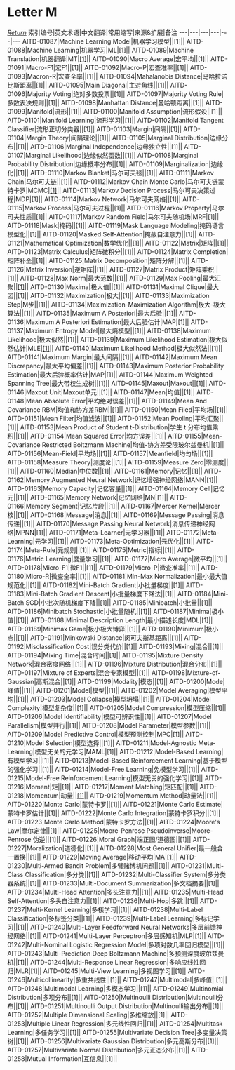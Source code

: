 # Letter M
[*Return*](https://github.com/SyncedAI00/Artificial-Intelligence-Terminology/blob/master/README.md)
索引编号|英文术语|中文翻译|常用缩写|来源&扩展|备注
---|---|---|---|---|---
AITD-01087|Machine Learning Model|机器学习模型||[1]||
AITD-01088|Machine Learning|机器学习|ML|[1]||
AITD-01089|Machine Translation|机器翻译|MT|[[1]](https://www.jiqizhixin.com/articles/2018-01-13-5)||
AITD-01090|Macro Average|宏平均||[1]||
AITD-01091|Macro-F1|宏F1||[1]||
AITD-01092|Macro-P|宏查准率||[1]||
AITD-01093|Macron-R|宏查全率||[1]||
AITD-01094|Mahalanobis Distance|马哈拉诺比斯距离||[1]||
AITD-01095|Main Diagonal|主对角线||[1]||
AITD-01096|Majority Voting|绝对多数投票||[1]||
AITD-01097|Majority Voting Rule|多数表决规则||[1]||
AITD-01098|Manhattan Distance|曼哈顿距离||[1]||
AITD-01099|Manifold|流形||[1]||
AITD-01100|Manifold Assumption|流形假设||[1]||
AITD-01101|Manifold Learning|流形学习||[1]||
AITD-01102|Manifold Tangent Classifier|流形正切分类器||[1]||
AITD-01103|Margin|间隔||[1]||
AITD-01104|Margin Theory|间隔理论||[1]||
AITD-01105|Marginal Distribution|边缘分布||[1]||
AITD-01106|Marginal Independence|边缘独立性||[1]||
AITD-01107|Marginal Likelihood|边缘似然函数||[1]||
AITD-01108|Marginal Probability Distribution|边缘概率分布||[1]||
AITD-01109|Marginalization|边缘化||[1]||
AITD-01110|Markov Blanket|马尔可夫毯||[1]||
AITD-01111|Markov Chain|马尔可夫链||[1]||
AITD-01112|Markov Chain Monte Carlo|马尔可夫链蒙特卡罗|MCMC|[[1]](https://www.jiqizhixin.com/articles/2017-12-24-6)||
AITD-01113|Markov Decision Process|马尔可夫决策过程|MDP|[1]||
AITD-01114|Markov Network|马尔可夫网络||[1]||
AITD-01115|Markov Process|马尔可夫过程||[1]||
AITD-01116|Markov Property|马尔可夫性质||[1]||
AITD-01117|Markov Random Field|马尔可夫随机场|MRF|[1]||
AITD-01118|Mask|掩码||[1]||
AITD-01119|Mask Language Modeling|掩码语言模型化||[1]||
AITD-01120|Masked Self-Attention|掩蔽自注意力||[1]||
AITD-01121|Mathematical Optimization|数学优化||[1]||
AITD-01122|Matrix|矩阵||[1]||
AITD-01123|Matrix Calculus|矩阵微积分||[1]||
AITD-01124|Matrix Completion|矩阵补全||[1]||
AITD-01125|Matrix Decomposition|矩阵分解||[1]||
AITD-01126|Matrix Inversion|逆矩阵||[1]||
AITD-01127|Matrix Product|矩阵乘积||[1]||
AITD-01128|Max Norm|最大范数||[1]||
AITD-01129|Max Pooling|最大汇聚||[[1]](https://www.jiqizhixin.com/articles/2017-10-02-5)||
AITD-01130|Maxima|极大值||[1]||
AITD-01131|Maximal Clique|最大团||[1]||
AITD-01132|Maximization|极大||[1]||
AITD-01133|Maximization Step|M步||[1]||
AITD-01134|Maximization-Maximization Algorithm|极大-极大算法||[1]||
AITD-01135|Maximum A Posteriori|最大后验||[1]||
AITD-01136|Maximum A Posteriori Estimation|最大后验估计|MAP|[1]||
AITD-01137|Maximum Entropy Model|最大熵模型||[1]||
AITD-01138|Maximum Likelihood|极大似然||[1]||
AITD-01139|Maximum Likelihood Estimation|极大似然估计|MLE|[[1]](https://www.jiqizhixin.com/articles/2018-01-09-6)||
AITD-01140|Maximum Likelihood Method|极大似然法||[1]||
AITD-01141|Maximum Margin|最大间隔||[1]||
AITD-01142|Maximum Mean Discrepancy|最大平均偏差||[1]||
AITD-01143|Maximum Posterior Probability Estimation|最大后验概率估计|MAP|[1]||
AITD-01144|Maximum Weighted Spanning Tree|最大带权生成树||[1]||
AITD-01145|Maxout|Maxout||[1]||
AITD-01146|Maxout Unit|Maxout单元||[1]||
AITD-01147|Mean|均值||[1]||
AITD-01148|Mean Absolute Error|平均绝对误差||[1]||
AITD-01149|Mean And Covariance RBM|均值和协方差RBM||[1]||
AITD-01150|Mean Filed|平均场||[1]||
AITD-01151|Mean Filter|均值滤波||[1]||
AITD-01152|Mean Pooling|平均汇聚||[1]||
AITD-01153|Mean Product of Student t-Distribution|学生 t 分布均值乘积||[1]||
AITD-01154|Mean Squared Error|均方误差||[1]||
AITD-01155|Mean-Covariance Restricted Boltzmann Machine|均值-协方差受限玻尔兹曼机||[1]||
AITD-01156|Mean-Field|平均场||[1]||
AITD-01157|Meanfield|均匀场||[1]||
AITD-01158|Measure Theory|测度论||[1]||
AITD-01159|Measure Zero|零测度||[1]||
AITD-01160|Median|中位数||[1]||
AITD-01161|Memory|记忆||[1]||
AITD-01162|Memory Augmented Neural Network|记忆增强神经网络|MANN|[1]||
AITD-01163|Memory Capacity|记忆容量||[1]||
AITD-01164|Memory Cell|记忆元||[1]||
AITD-01165|Memory Network|记忆网络|MN|[1]||
AITD-01166|Memory Segment|记忆片段||[1]||
AITD-01167|Mercer Kernel|Mercer 核||[1]||
AITD-01168|Message|消息||[1]||
AITD-01169|Message Passing|消息传递||[1]||
AITD-01170|Message Passing Neural Network|消息传递神经网络|MPNN|[1]||
AITD-01171|Meta-Learner|元学习器||[1]||
AITD-01172|Meta-Learning|元学习||[1]||
AITD-01173|Meta-Optimization|元优化||[1]||
AITD-01174|Meta-Rule|元规则||[1]||
AITD-01175|Metric|指标||[1]||
AITD-01176|Metric Learning|度量学习||[1]||
AITD-01177|Micro Average|微平均||[1]||
AITD-01178|Micro-F1|微F1||[1]||
AITD-01179|Micro-P|微査准率||[1]||
AITD-01180|Micro-R|微查全率||[1]||
AITD-01181|Min-Max Normalization|最小最大值规范化||[1]||
AITD-01182|Mini-Batch Gradient|小批量梯度||[1]||
AITD-01183|Mini-Batch Gradient Descent|小批量梯度下降法||[1]||
AITD-01184|Mini-Batch SGD|小批次随机梯度下降||[1]||
AITD-01185|Minibatch|小批量||[1]||
AITD-01186|Minibatch Stochastic|小批量随机||[1]||
AITD-01187|Minima|极小值||[1]||
AITD-01188|Minimal Description Length|最小描述长度|MDL|[1]||
AITD-01189|Minimax Game|极小极大博弈||[1]||
AITD-01190|Minimum|极小点||[1]||
AITD-01191|Minkowski Distance|闵可夫斯基距离||[1]||
AITD-01192|Misclassification Cost|误分类代价||[1]||
AITD-01193|Mixing|混合||[1]||
AITD-01194|Mixing Time|混合时间||[1]||
AITD-01195|Mixture Density Network|混合密度网络||[1]||
AITD-01196|Mixture Distribution|混合分布||[1]||
AITD-01197|Mixture of Experts|混合专家模型||[1]||
AITD-01198|Mixture-of-Gaussian|高斯混合||[1]||
AITD-01199|Modality|模态||[1]||
AITD-01200|Mode|峰值||[1]||
AITD-01201|Model|模型||[1]||
AITD-01202|Model Averaging|模型平均||[1]||
AITD-01203|Model Collapse|模型坍塌||[1]||
AITD-01204|Model Complexity|模型复杂度||[1]||
AITD-01205|Model Compression|模型压缩||[1]||
AITD-01206|Model Identifiability|模型可辨识性||[1]||
AITD-01207|Model Parallelism|模型并行||[1]||
AITD-01208|Model Parameter|模型参数||[1]||
AITD-01209|Model Predictive Control|模型预测控制|MPC|[1]||
AITD-01210|Model Selection|模型选择||[1]||
AITD-01211|Model-Agnostic Meta-Learning|模型无关的元学习|MAML|[1]||
AITD-01212|Model-Based Learning|有模型学习||[1]||
AITD-01213|Model-Based Reinforcement Learning|基于模型的强化学习||[1]||
AITD-01214|Model-Free Learning|免模型学习||[1]||
AITD-01215|Model-Free Reinforcement Learning|模型无关的强化学习||[1]||
AITD-01216|Moment|矩||[1]||
AITD-01217|Moment Matching|矩匹配||[1]||
AITD-01218|Momentum|动量||[[1]](https://www.jiqizhixin.com/articles/2017-07-01-4)||
AITD-01219|Momentum Method|动量法||[1]||
AITD-01220|Monte Carlo|蒙特卡罗||[1]||
AITD-01221|Monte Carlo Estimate|蒙特卡罗估计||[1]||
AITD-01222|Monte Carlo Integration|蒙特卡罗积分||[1]||
AITD-01223|Monte Carlo Method|蒙特卡罗方法||[1]||
AITD-01224|Moore's Law|摩尔定律||[1]||
AITD-01225|Moore-Penrose Pseudoinverse|Moore-Penrose 伪逆||[1]||
AITD-01226|Moral Graph|端正图/道德图||[1]||
AITD-01227|Moralization|道德化||[1]||
AITD-01228|Most General Unifier|最一般合一置换||[1]||
AITD-01229|Moving Average|移动平均|MA|[1]||
AITD-01230|Multi-Armed Bandit Problem|多臂赌博机问题||[1]||
AITD-01231|Multi-Class Classification|多分类||[1]||
AITD-01232|Multi-Classifier System|多分类器系统||[1]||
AITD-01233|Multi-Document Summarization|多文档摘要||[1]||
AITD-01234|Multi-Head Attention|多头注意力||[1]||
AITD-01235|Multi-Head Self-Attention|多头自注意力||[1]||
AITD-01236|Multi-Hop|多跳||[1]||
AITD-01237|Multi-Kernel Learning|多核学习||[1]||
AITD-01238|Multi-Label Classification|多标签分类||[1]||
AITD-01239|Multi-Label Learning|多标记学习||[1]||
AITD-01240|Multi-Layer Feedforward Neural Networks|多层前馈神经网络||[1]||
AITD-01241|Multi-Layer Perceptron|多层感知机|MLP|[1]||
AITD-01242|Multi-Nominal Logistic Regression Model|多项对数几率回归模型||[1]||
AITD-01243|Multi-Prediction Deep Boltzmann Machine|多预测深度玻尔兹曼机||[1]||
AITD-01244|Multi-Response Linear Regression|多响应线性回归|MLR|[1]||
AITD-01245|Multi-View Learning|多视图学习||[1]||
AITD-01246|Multicollinearity|多重共线性||[1]||
AITD-01247|Multimodal|多峰值||[1]||
AITD-01248|Multimodal Learning|多模态学习||[1]||
AITD-01249|Multinomial Distribution|多项分布||[1]||
AITD-01250|Multinoulli Distribution|Multinoulli分布||[1]||
AITD-01251|Multinoulli Output Distribution|Multinoulli输出分布||[1]||
AITD-01252|Multiple Dimensional Scaling|多维缩放||[1]||
AITD-01253|Multiple Linear Regression|多元线性回归||[1]||
AITD-01254|Multitask Learning|多任务学习||[1]||
AITD-01255|Multivariate Decision Tree|多变量决策树||[1]||
AITD-01256|Multivariate Gaussian Distribution|多元高斯分布||[1]||
AITD-01257|Multivariate Normal Distribution|多元正态分布||[1]||
AITD-01258|Mutual Information|互信息||[1]||
